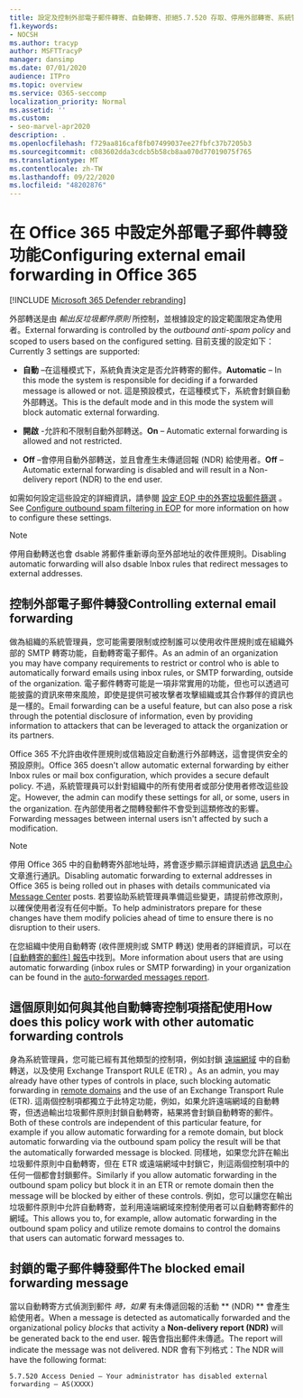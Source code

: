 ```yaml
---
title: 設定及控制外部電子郵件轉寄、自動轉寄、拒絕5.7.520 存取、停用外部轉寄、系統管理員已停用外部轉寄、輸出反垃圾郵件原則
f1.keywords:
- NOCSH
ms.author: tracyp
author: MSFTTracyP
manager: dansimp
ms.date: 07/01/2020
audience: ITPro
ms.topic: overview
ms.service: O365-seccomp
localization_priority: Normal
ms.assetid: ''
ms.custom:
- seo-marvel-apr2020
description: .
ms.openlocfilehash: f729aa816caf8fb07499037ee27fbfc37b7205b3
ms.sourcegitcommit: c083602dda3cdcb5b58cb8aa070d77019075f765
ms.translationtype: MT
ms.contentlocale: zh-TW
ms.lasthandoff: 09/22/2020
ms.locfileid: "48202876"
---
```

# <a name="configuring-external-email-forwarding-in-office-365"></a><span data-ttu-id="36a8b-103">在 Office 365 中設定外部電子郵件轉發功能</span><span class="sxs-lookup"><span data-stu-id="36a8b-103">Configuring external email forwarding in Office 365</span></span>

[!INCLUDE [Microsoft 365 Defender rebranding](../includes/microsoft-defender-for-office.md)]


<span data-ttu-id="36a8b-104">外部轉送是由 *輸出反垃圾郵件原則* 所控制，並根據設定的設定範圍限定為使用者。</span><span class="sxs-lookup"><span data-stu-id="36a8b-104">External forwarding is controlled by the *outbound anti-spam policy* and scoped to users based on the configured setting.</span></span> <span data-ttu-id="36a8b-105">目前支援的設定如下：</span><span class="sxs-lookup"><span data-stu-id="36a8b-105">Currently 3 settings are supported:</span></span>

- <span data-ttu-id="36a8b-106">**自動** –在這種模式下，系統負責決定是否允許轉寄的郵件。</span><span class="sxs-lookup"><span data-stu-id="36a8b-106">**Automatic** – In this mode the system is responsible for deciding if a forwarded message is allowed or not.</span></span>  <span data-ttu-id="36a8b-107">這是預設模式，在這種模式下，系統會封鎖自動外部轉送。</span><span class="sxs-lookup"><span data-stu-id="36a8b-107">This is the default mode and in this mode the system will block automatic external forwarding.</span></span>

- <span data-ttu-id="36a8b-108">**開啟** -允許和不限制自動外部轉送。</span><span class="sxs-lookup"><span data-stu-id="36a8b-108">**On** – Automatic external forwarding is allowed and not restricted.</span></span>

- <span data-ttu-id="36a8b-109">**Off** –會停用自動外部轉送，並且會產生未傳遞回報 (NDR) 給使用者。</span><span class="sxs-lookup"><span data-stu-id="36a8b-109">**Off** – Automatic external forwarding is disabled and will result in a Non-delivery report (NDR) to the end user.</span></span>

<span data-ttu-id="36a8b-110">如需如何設定這些設定的詳細資訊，請參閱 [設定 EOP 中的外寄垃圾郵件篩選](https://docs.microsoft.com/microsoft-365/security/office-365-security/configure-the-outbound-spam-policy?view=o365-worldwide&preserve-view=true) 。</span><span class="sxs-lookup"><span data-stu-id="36a8b-110">See [Configure outbound spam filtering in EOP](https://docs.microsoft.com/microsoft-365/security/office-365-security/configure-the-outbound-spam-policy?view=o365-worldwide&preserve-view=true) for more information on how to configure these settings.</span></span>

> [!NOTE]
> <span data-ttu-id="36a8b-111">停用自動轉送也會 dsable 將郵件重新導向至外部地址的收件匣規則。</span><span class="sxs-lookup"><span data-stu-id="36a8b-111">Disabling automatic forwarding will also dsable Inbox rules that redirect messages to external addresses.</span></span>

## <a name="controlling-external-email-forwarding"></a><span data-ttu-id="36a8b-112">控制外部電子郵件轉發</span><span class="sxs-lookup"><span data-stu-id="36a8b-112">Controlling external email forwarding</span></span>

<span data-ttu-id="36a8b-113">做為組織的系統管理員，您可能需要限制或控制誰可以使用收件匣規則或在組織外部的 SMTP 轉寄功能，自動轉寄電子郵件。</span><span class="sxs-lookup"><span data-stu-id="36a8b-113">As an admin of an organization you may have company requirements to restrict or control who is able to automatically forward emails using inbox rules, or SMTP forwarding, outside of the organization.</span></span> <span data-ttu-id="36a8b-114">電子郵件轉寄可能是一項非常實用的功能，但也可以透過可能披露的資訊來帶來風險，即使是提供可被攻擊者攻擊組織或其合作夥伴的資訊也是一樣的。</span><span class="sxs-lookup"><span data-stu-id="36a8b-114">Email forwarding can be a useful feature, but can also pose a risk through the potential disclosure of information, even by providing information to attackers that can be leveraged to attack the organization or its partners.</span></span>

<span data-ttu-id="36a8b-115">Office 365 不允許由收件匣規則或信箱設定自動進行外部轉送，這會提供安全的預設原則。</span><span class="sxs-lookup"><span data-stu-id="36a8b-115">Office 365 doesn't allow automatic external forwarding by either Inbox rules or mail box configuration, which provides a secure default policy.</span></span> <span data-ttu-id="36a8b-116">不過，系統管理員可以針對組織中的所有使用者或部分使用者修改這些設定。</span><span class="sxs-lookup"><span data-stu-id="36a8b-116">However, the admin can modify these settings for all, or some, users in the organization.</span></span> <span data-ttu-id="36a8b-117">在內部使用者之間轉發郵件不會受到這類修改的影響。</span><span class="sxs-lookup"><span data-stu-id="36a8b-117">Forwarding messages between internal users isn't affected by such a modification.</span></span>

> [!NOTE]
> <span data-ttu-id="36a8b-118">停用 Office 365 中的自動轉寄外部地址時，將會逐步顯示詳細資訊透過 [訊息中心](https://admin.microsoft.com/Adminportal/Home?source=applauncher&ref=/MessageCenter) 文章進行通訊。</span><span class="sxs-lookup"><span data-stu-id="36a8b-118">Disabling automatic forwarding to external addresses in Office 365 is being rolled out in phases with details communicated via [Message Center](https://admin.microsoft.com/Adminportal/Home?source=applauncher&ref=/MessageCenter) posts.</span></span> <span data-ttu-id="36a8b-119">若要協助系統管理員準備這些變更，請提前修改原則，以確保使用者沒有任何中斷。</span><span class="sxs-lookup"><span data-stu-id="36a8b-119">To help administrators prepare for these changes have them modify policies ahead of time to ensure there is no disruption to their users.</span></span>

<span data-ttu-id="36a8b-120">在您組織中使用自動轉寄 (收件匣規則或 SMTP 轉送) 使用者的詳細資訊，可以在 [ [自動轉寄的郵件] 報告](https://docs.microsoft.com/microsoft-365/security/office-365-security/mfi-auto-forwarded-messages-report?view=o365-worldwide&preserve-view=true)中找到。</span><span class="sxs-lookup"><span data-stu-id="36a8b-120">More information about users that are using automatic forwarding (inbox rules or SMTP forwarding) in your organization can be found in the [auto-forwarded messages report](https://docs.microsoft.com/microsoft-365/security/office-365-security/mfi-auto-forwarded-messages-report?view=o365-worldwide&preserve-view=true).</span></span>

## <a name="how-does-this-policy-work-with-other-automatic-forwarding-controls"></a><span data-ttu-id="36a8b-121">這個原則如何與其他自動轉寄控制項搭配使用</span><span class="sxs-lookup"><span data-stu-id="36a8b-121">How does this policy work with other automatic forwarding controls</span></span>

<span data-ttu-id="36a8b-122">身為系統管理員，您可能已經有其他類型的控制項，例如封鎖 [遠端網域](https://docs.microsoft.com/exchange/mail-flow-best-practices/remote-domains/remote-domains) 中的自動轉送，以及使用 Exchange Transport RULE (ETR) 。</span><span class="sxs-lookup"><span data-stu-id="36a8b-122">As an admin, you may already have other types of controls in place, such blocking automatic forwarding in [remote domains](https://docs.microsoft.com/exchange/mail-flow-best-practices/remote-domains/remote-domains) and the use of an Exchange Transport Rule (ETR).</span></span> <span data-ttu-id="36a8b-123">這兩個控制項都獨立于此特定功能，例如，如果允許遠端網域的自動轉寄，但透過輸出垃圾郵件原則封鎖自動轉寄，結果將會封鎖自動轉寄的郵件。</span><span class="sxs-lookup"><span data-stu-id="36a8b-123">Both of these controls are independent of this particular feature, for example if you allow automatic forwarding for a remote domain, but block automatic forwarding via the outbound spam policy the result will be that the automatically forwarded message is blocked.</span></span> <span data-ttu-id="36a8b-124">同樣地，如果您允許在輸出垃圾郵件原則中自動轉寄，但在 ETR 或遠端網域中封鎖它，則這兩個控制項中的任何一個都會封鎖郵件。</span><span class="sxs-lookup"><span data-stu-id="36a8b-124">Similarly if you allow automatic forwarding in the outbound spam policy but block it in an ETR or remote domain then the message will be blocked by either of these controls.</span></span> <span data-ttu-id="36a8b-125">例如，您可以讓您在輸出垃圾郵件原則中允許自動轉寄，並利用遠端網域來控制使用者可以自動轉寄郵件的網域。</span><span class="sxs-lookup"><span data-stu-id="36a8b-125">This allows you to, for example, allow automatic forwarding in the outbound spam policy and utilize remote domains to control the domains that users can automatic forward messages to.</span></span>


## <a name="the-blocked-email-forwarding-message"></a><span data-ttu-id="36a8b-126">封鎖的電子郵件轉發郵件</span><span class="sxs-lookup"><span data-stu-id="36a8b-126">The blocked email forwarding message</span></span>

<span data-ttu-id="36a8b-127">當以自動轉寄方式偵測到郵件 *時，如果* 有未傳遞回報的活動 \*\* (NDR) \*\* 會產生給使用者。</span><span class="sxs-lookup"><span data-stu-id="36a8b-127">When a message is detected as automatically forwarded and the organizational policy *blocks* that activity a **Non-delivery report (NDR)** will be generated back to the end user.</span></span> <span data-ttu-id="36a8b-128">報告會指出郵件未傳遞。</span><span class="sxs-lookup"><span data-stu-id="36a8b-128">The report will indicate the message was not delivered.</span></span> <span data-ttu-id="36a8b-129">NDR 會有下列格式：</span><span class="sxs-lookup"><span data-stu-id="36a8b-129">The NDR will have the following format:</span></span> 

`5.7.520 Access Denied – Your administrator has disabled external forwarding – AS(XXXX)`
